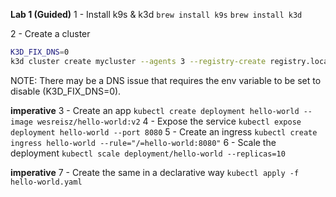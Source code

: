 **Lab 1 (Guided)** 
1 - Install k9s & k3d
`brew install k9s`
`brew install k3d`

2 - Create a cluster
```bash
K3D_FIX_DNS=0 
k3d cluster create mycluster --agents 3 --registry-create registry.localhost:5000 -p "80:80@loadbalancer"
```

NOTE: There may be a DNS issue that requires the env variable to be set to disable (K3D_FIX_DNS=0).

**imperative**
3 - Create an app
`kubectl create deployment hello-world --image wesreisz/hello-world:v2`
4 - Expose the service
`kubectl expose deployment hello-world --port 8080`
5 - Create an ingress
`kubectl create ingress hello-world --rule="/=hello-world:8080"`
6 - Scale the deployment
`kubectl scale deployment/hello-world --replicas=10`

**imperative**
7 - Create the same in a declarative way
`kubectl apply -f hello-world.yaml`